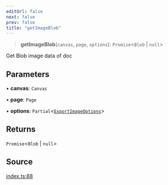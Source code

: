 ```yaml
---
editUrl: false
next: false
prev: false
title: "getImageBlob"
---
```


> **getImageBlob**(`canvas`, `page`, `options`): `Promise`\<`Blob` \| `null`\>

Get Blob image data of doc

## Parameters

• **canvas**: `Canvas`

• **page**: `Page`

• **options**: `Partial`\<[`ExportImageOptions`](/api-export/type-aliases/exportimageoptions/)\>

## Returns

`Promise`\<`Blob` \| `null`\>

## Source

[index.ts:88](https://github.com/dakhetov/dgmjs/blob/main/packages/export/src/index.ts#L88)
